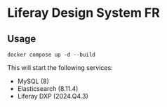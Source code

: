 # Liferay Design System FR


## Usage

```
docker compose up -d --build
```

This will start the following services:

- MySQL (8)
- Elasticsearch (8.11.4)
- Liferay DXP (2024.Q4.3)
